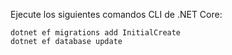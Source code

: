 
Ejecute los siguientes comandos CLI de .NET Core:

```dotnetcli
dotnet ef migrations add InitialCreate
dotnet ef database update
```
